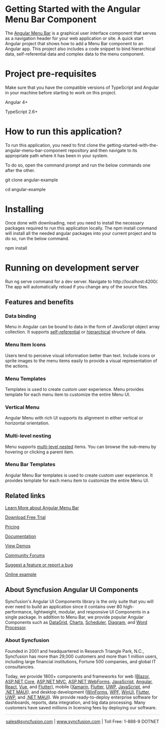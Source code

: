 # Getting Started with the Angular Menu Bar Component
The [Angular Menu Bar](https://www.syncfusion.com/angular-components/angular-menu-bar?utm_source=github&utm_medium=listing&utm_campaign=angular-menu-bar-github-samples) is a graphical user interface component that serves as a navigation header for your web application or site. A quick start Angular project that shows how to add a Menu Bar component to an Angular app. This project also includes a code snippet to bind hierarchical data, self-referential data and complex data to the menu component. 

# Project pre-requisites

Make sure that you have the compatible versions of TypeScript and Angular in your machine before starting to work on this project.

Angular 4+

TypeScript 2.6+

# How to run this application?

To run this application, you need to first clone the getting-started-with-the-angular-menu-bar-component repository and then navigate to its appropriate path where it has been in your system.

To do so, open the command prompt and run the below commands one after the other.

git clone angular-example

cd angular-example

# Installing

Once done with downloading, next you need to install the necessary packages required to run this application locally. The npm install command will install all the needed angular packages into your current project and to do so, run the below command.

npm install

# Running on development server

Run ng serve command for a dev server. Navigate to http://localhost:4200/. The app will automatically reload if you change any of the source files.

## Features and benefits

### Data binding

Menu in Angular can be bound to data in the form of JavaScript object array collection. It supports [self-referential](https://ej2.syncfusion.com/angular/documentation/menu/data-source-binding-and-custom-menu-items#self-referential-data?utm_source=github&utm_medium=listing&utm_campaign=angular-menu-bar-github-samples) or [hierarchical](https://ej2.syncfusion.com/angular/documentation/menu/data-source-binding-and-custom-menu-items#hierarchical-data?utm_source=github&utm_medium=listing&utm_campaign=angular-menu-bar-github-samples) structure of data.

### Menu Item Icons

Users tend to perceive visual information better than text. Include icons or sprite images to the menu items easily to provide a visual representation of the actions.

### Menu Templates

Templates is used to create custom user experience. Menu provides template for each menu item to customize the entire Menu UI.

### Vertical Menu

Angular Menu with rich UI supports its alignment in either vertical or horizontal orientation.

### Multi-level nesting

Menu supports [multi-level nested](https://ej2.syncfusion.com/angular/documentation/menu/icons-and-sub-menu-items#multilevel-nesting?utm_source=github&utm_medium=listing&utm_campaign=angular-menu-bar-github-samples) items. You can browse the sub-menu by hovering or clicking a parent item.

### Menu Bar Templates

Angular Menu Bar templates is used to create custom user experience. It provides template for each menu item to customize the entire Menu UI.

## Related links
[Learn More about Angular Menu Bar](https://www.syncfusion.com/angular-components/angular-menu-bar?utm_source=github&utm_medium=listing&utm_campaign=angular-menu-bar-github-samples)

[Download Free Trial](https://www.syncfusion.com/downloads/angular?utm_source=github&utm_medium=listing&utm_campaign=angular-menu-bar-github-samples)

[Pricing](https://www.syncfusion.com/sales/teamlicense?utm_source=github&utm_medium=listing&utm_campaign=angular-menu-bar-github-samples)

[Documentation](https://ej2.syncfusion.com/angular/documentation/menu/getting-started?utm_source=github&utm_medium=listing&utm_campaign=angular-menu-bar-github-samples)

[View Demos](https://github.com/SyncfusionExamples/getting-started-with-the-angular-menu-bar-component?utm_source=github&utm_medium=listing&utm_campaign=angular-menu-bar-github-samples)

[Community Forums](https://www.syncfusion.com/forums/angular-js2?utm_source=github&utm_medium=listing&utm_campaign=angular-menu-bar-github-samples)

[Suggest a feature or report a bug](https://www.syncfusion.com/feedback/angular?utm_source=github&utm_medium=listing&utm_campaign=angular-menu-bar-github-samples)

[Online example](https://ej2.syncfusion.com/angular/demos/#/bootstrap5/menu/default?utm_source=github&utm_medium=listing&utm_campaign=angular-menu-bar-github-samples)

## About Syncfusion Angular UI Components

Syncfusion's Angular UI Components library is the only suite that you will ever need to build an application since it contains over 80 high-performance, lightweight, modular, and responsive UI Components in a single package. In addition to Menu Bar, we provide popular Angular Components such as [DataGrid](https://www.syncfusion.com/angular-components/angular-grid?utm_source=github&utm_medium=listing&utm_campaign=angular-menu-bar-github-samples), [Charts](https://www.syncfusion.com/angular-components/angular-charts?utm_source=github&utm_medium=listing&utm_campaign=angular-menu-bar-github-samples), [Scheduler](https://www.syncfusion.com/angular-components/angular-scheduler?utm_source=github&utm_medium=listing&utm_campaign=angular-menu-bar-github-samples), [Diagram](https://www.syncfusion.com/angular-components/angular-diagram?utm_source=github&utm_medium=listing&utm_campaign=angular-menu-bar-github-samples), and [Word Processor](https://www.syncfusion.com/angular-components/angular-word-processor?utm_source=github&utm_medium=listing&utm_campaign=angular-menu-bar-github-samples).

### About Syncfusion

Founded in 2001 and headquartered in Research Triangle Park, N.C., Syncfusion has more than 29,000 customers and more than 1 million users, including large financial institutions, Fortune 500 companies, and global IT consultancies.

Today, we provide 1800+ components and frameworks for web ([Blazor](https://www.syncfusion.com/blazor-components?utm_source=github&utm_medium=listing&utm_campaign=angular-menu-bar-github-samples), [ASP.NET Core](https://www.syncfusion.com/aspnet-core-ui-controls?utm_source=github&utm_medium=listing&utm_campaign=angular-menu-bar-github-samples), [ASP.NET MVC](https://www.syncfusion.com/aspnet-mvc-ui-controls?utm_source=github&utm_medium=listing&utm_campaign=angular-menu-bar-github-samples), [ASP.NET WebForms](https://www.syncfusion.com/jquery/aspnet-webforms-ui-controls?utm_source=github&utm_medium=listing&utm_campaign=angular-menu-bar-github-samples), [JavaScript](https://www.syncfusion.com/javascript-ui-controls?utm_source=github&utm_medium=listing&utm_campaign=angular-menu-bar-github-samples), [Angular](https://www.syncfusion.com/angular-components?utm_source=github&utm_medium=listing&utm_campaign=angular-menu-bar-github-samples), [React](https://www.syncfusion.com/react-components?utm_source=github&utm_medium=listing&utm_campaign=angular-menu-bar-github-samples), [Vue](https://www.syncfusion.com/vue-components?utm_source=github&utm_medium=listing&utm_campaign=angular-menu-bar-github-samples), and [Flutter](https://www.syncfusion.com/flutter-widgets?utm_source=github&utm_medium=listing&utm_campaign=angular-menu-bar-github-samples)), mobile ([Xamarin](https://www.syncfusion.com/xamarin-ui-controls?utm_source=github&utm_medium=listing&utm_campaign=angular-menu-bar-github-samples), [Flutter](https://www.syncfusion.com/flutter-widgets?utm_source=github&utm_medium=listing&utm_campaign=angular-menu-bar-github-samples), [UWP](https://www.syncfusion.com/uwp-ui-controls?utm_source=github&utm_medium=listing&utm_campaign=angular-menu-bar-github-samples), [JavaScript](https://www.syncfusion.com/javascript-ui-controls?utm_source=github&utm_medium=listing&utm_campaign=angular-menu-bar-github-samples), and [.NET MAUI](https://www.syncfusion.com/maui-controls?utm_source=github&utm_medium=listing&utm_campaign=angular-menu-bar-github-samples)), and desktop development ([WinForms](https://www.syncfusion.com/winforms-ui-controls?utm_source=github&utm_medium=listing&utm_campaign=angular-menu-bar-github-samples), [WPF](https://www.syncfusion.com/wpf-controls?utm_source=github&utm_medium=listing&utm_campaign=angular-menu-bar-github-samples), [WinUI](https://www.syncfusion.com/winui-controls?utm_source=github&utm_medium=listing&utm_campaign=angular-menu-bar-github-samples), [Flutter](https://www.syncfusion.com/flutter-widgets?utm_source=github&utm_medium=listing&utm_campaign=angular-menu-bar-github-samples), [UWP](https://www.syncfusion.com/uwp-ui-controls?utm_source=github&utm_medium=listing&utm_campaign=angular-menu-bar-github-samples), and [.NET MAUI](https://www.syncfusion.com/maui-controls?utm_source=github&utm_medium=listing&utm_campaign=angular-menu-bar-github-samples)). We provide ready-to-deploy enterprise software for dashboards, reports, data integration, and big data processing. Many customers have saved millions in licensing fees by deploying our software.

<hr style="height:0.3px;border:none;color:lightgrey;background-color:lightgrey;" />

<p align="center">
<a href="mailto:sales@syncfusion.com?Subject=Syncfusion Angular Menu Bar - GitHub" target="_top">sales@syncfusion.com</a> | <a href="https://www.syncfusion.com?utm_source=github&utm_medium=listing&utm_campaign=angular-menu-bar-github-samples)">www.syncfusion.com</a> | Toll Free: 1-888-9 DOTNET <br>
</p>

